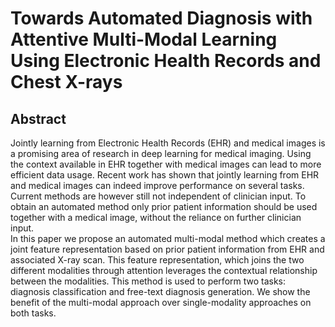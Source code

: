 # Towards Automated Diagnosis with Attentive Multi-Modal Learning Using Electronic Health Records and Chest X-rays

## Abstract

Jointly learning from Electronic Health Records (EHR) and medical images is a promising area of research in deep learning for medical imaging. Using the context available in EHR together with medical images can lead to more efficient data usage. Recent work has shown that jointly learning from EHR and medical images can indeed improve performance on several tasks. Current methods are however still not independent of clinician input. To obtain an automated method only prior patient information should be used together with a medical image, without the reliance on further clinician input.  
In this paper we propose an automated multi-modal method  which creates a joint feature representation based on prior patient information from EHR and associated X-ray scan. This feature representation, which joins the two different modalities through attention leverages the contextual relationship between the modalities. This method is used to perform two tasks: diagnosis classification and free-text diagnosis generation. We show the benefit of the multi-modal approach over single-modality approaches on both tasks.
